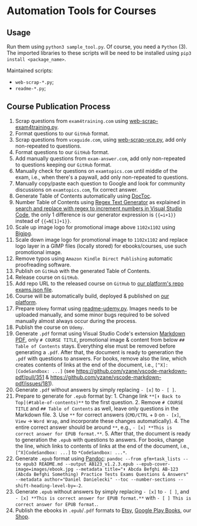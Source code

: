 # Automation Tools for Courses

## Usage

Run them using `python3 sample_tool.py`. Of course, you need a `Python` (3). The imported libraries to these scripts will be need to be installed using `pip3 install <package_name>`.

Maintained scripts:

- `web-scrap-*.py`;
- `readme-*.py`;

## Course Publication Process

1. Scrap questions from `exam4training.com` using [web-scrap-exam4training.py](/web-scrap-exam4training.py).
2. Format questions to our `GitHub` format.
3. Scrap questions from `vceguide.com`, using [web-scrap-vce.py](/web-scrap-vce.py), add only non-repeated to questions.
4. Format questions to our `GitHub` format.
5. Add manually questions from `exam-answer.com`, add only non-repeated to questions keeping our `GitHub` format.
6. Manually check for questions on `examtopics.com` until middle of the exam, i.e., when there's a paywall, add only non-repeated to questions.
7. Manually copy/paste each question to Google and look for community discussions on `examtopics.com`, fix correct answer.
8. Generate Table of Contents automatically using [DocToc](https://github.com/thlorenz/doctoc).
9. Number Table of Contents using [Regex Text Generator](https://marketplace.visualstudio.com/items?itemName=rioj7.regex-text-gen) as explained in [search and replace with regex to increment numbers in Visual Studio Code](https://stackoverflow.com/questions/58392686/search-and-replace-with-regex-to-increment-numbers-in-visual-studio-code), the only 1 difference is our generator expression is `{{=i+1}}` instead of `{{=N[1]+1}}`.
10. Scale up image logo for promotional image above `1102x1102` using [Bigjpg](https://bigjpg.com).
11. Scale down image logo for promotional image to `1102x1102` and replace logo layer in a GIMP files (locally stored) for ebooks/courses, use such promotional image.
12. Remove typos using `Amazon Kindle Direct Publishing` automatic proofreading software.
13. Publish on `GitHub` with the generated Table of Contents.
14. Release course on `GitHub`.
15. Add repo URL to the released course on `GitHub` to [our platform's repo exams.json file](https://github.com/Ditectrev/Practice-Exams-Platform/blob/main/lib/exams.json).
16. Course will be automatically build, deployed & published on [our platform](https://education.ditectrev.com).
17. Prepare `Udemy` format using [readme-udemy.py](/readme-udemy.py). Images needs to be uploaded manually, and some minor bugs required to be solved manually almost always occur during the process.
18. Publish the course on `Udemy`.
19. Generate `.pdf` format using Visual Studio Code's extension [Markdown PDF](https://marketplace.visualstudio.com/items?itemName=yzane.markdown-pdf), only `# COURSE TITLE`, promotional image & content from below `## Table of Contents` stays. Everything else must be removed before generating a `.pdf`. After that, the document is ready to generation the `.pdf` with questions to answers. For books, remove also the line, which creates contents of links at the end of the document, i.e., `[^X]:[CodeSandbox: ...]` (see https://github.com/yzane/vscode-markdown-pdf/pull/351 & https://github.com/yzane/vscode-markdown-pdf/issues/181).
20. Generate `.pdf` without answers by simply replacing `- [x]` to `- [ ]`.
21. Prepare to generate for `.epub` format by: 1. Change link `**[⬆ Back to Top](#table-of-contents)**` to the first question. 2. Remove `# COURSE TITLE` and `## Table of Contents` as well, leave only questions in the Markdown file. 3. Use `**` for correct answers (`CMD/CTRL` + `D` on `- [x]`, `View` -> `Word Wrap`, and incorporate these changes automatically). 4. The entire correct answer should be around `**`, e.g., `- [x] **This is correct answer for EPUB format.**`. 5. After that, the document is ready to generation the `.epub` with questions to answers. For books, change the line, which links to contents of links at the end of the document, i.e., `[^X]CodeSandbox: ...]` to `*CodeSandbox: ...*`.
22. Generate `.epub` format using [Pandoc](https://pandoc.org): `pandoc --from gfm+task_lists --to epub3 README.md --output AB123_v1.2.3.epub --epub-cover-image=images/ebook.jpg --metadata title="⬆️ Abcda Befghi AB-123 (Abcda Befghi Something) Practice Tests Exams Questions & Answers" --metadata author="Daniel Danielecki" --toc --number-sections --shift-heading-level-by=-2`.
23. Generate `.epub` without answers by simply replacing `- [x]` to `- [ ]`, and `- [x] **This is correct answer for EPUB format.**` with `- [ ] This is correct answer for EPUB format.`.
24. Publish the ebooks in `.epub`/`.pdf` formats to [Etsy](https://ditectrev.etsy.com), [Google Play Books](https://play.google.com/store/books/collection/cluster?gsr=SheCARQKEAoMc2UwRUVRQUFRQkFKEAkQBA%3D%3D:S:ANO1ljJWsUo), our [Shop](https://shop.ditectrev.com).
